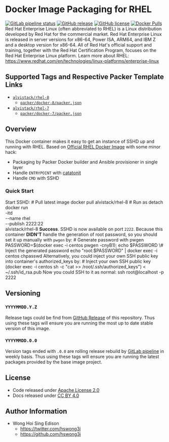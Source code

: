 # Docker Image Packaging for RHEL

[![GitLab pipeline status](https://img.shields.io/gitlab/pipeline/alvistack/docker-rhel/master)](https://gitlab.com/alvistack/docker-rhel/-/pipelines)
[![GitHub release](https://img.shields.io/github/release/alvistack/docker-rhel.svg)](https://github.com/alvistack/docker-rhel/releases)
[![GitHub license](https://img.shields.io/github/license/alvistack/docker-rhel.svg)](https://github.com/alvistack/docker-rhel/blob/master/LICENSE)
[![Docker Pulls](https://img.shields.io/docker/pulls/alvistack/rhel-8.svg)](https://hub.docker.com/r/alvistack/rhel-8)
Red Hat Enterprise Linux (often abbreviated to RHEL) is a Linux distribution developed by Red Hat for the commercial market. Red Hat Enterprise Linux is released in server versions for x86-64, Power ISA, ARM64, and IBM Z and a desktop version for x86-64. All of Red Hat's official support and training, together with the Red Hat Certification Program, focuses on the Red Hat Enterprise Linux platform.
Learn more about RHEL: <https://www.redhat.com/en/technologies/linux-platforms/enterprise-linux>

## Supported Tags and Respective Packer Template Links

  - [`alvistack/rhel-8`](https://hub.docker.com/r/alvistack/rhel-8)
      - [`packer/docker-8/packer.json`](https://github.com/alvistack/docker-rhel/blob/master/packer/docker-8/packer.json)
  - [`alvistack/rhel-7`](https://hub.docker.com/r/alvistack/rhel-7)
      - [`packer/docker-7/packer.json`](https://github.com/alvistack/docker-rhel/blob/master/packer/docker-7/packer.json)

## Overview

This Docker container makes it easy to get an instance of SSHD up and running with RHEL.
Based on [Official RHEL Docker Image](https://access.redhat.com/articles/4238681) with some minor hack:

  - Packaging by Packer Docker builder and Ansible provisioner in single layer
  - Handle `ENTRYPOINT` with [catatonit](https://github.com/openSUSE/catatonit)
  - Handle `CMD` with SSHD

### Quick Start

Start SSHD:
\# Pull latest image
docker pull alvistack/rhel-8
\# Run as detach
docker run   
\-itd   
\--name rhel   
\--publish 2222:22   
alvistack/rhel-8
**Success**. SSHD is now available on port `2222`.
Because this container **DIDN'T** handle the generation of root password, so you should set it up manually with `pwgen` by:
\# Generate password with pwgen
PASSWORD=$(docker exec -i centos pwgen -cnyB1); echo $PASSWORD
\# Inject the generated password
echo "root:$PASSWORD" | docker exec -i centos chpasswd
Alternatively, you could inject your own SSH public key into container's authorized\_keys by:
\# Inject your own SSH public key
(docker exec -i centos sh -c "cat \>\> /root/.ssh/authorized\_keys") \< \~/.ssh/id\_rsa.pub
Now you could SSH to it as normal:
ssh root@localhost -p 2222

## Versioning

### `YYYYMMDD.Y.Z`

Release tags could be find from [GitHub Release](https://github.com/alvistack/docker-rhel/releases) of this repository. Thus using these tags will ensure you are running the most up to date stable version of this image.

### `YYYYMMDD.0.0`

Version tags ended with `.0.0` are rolling release rebuild by [GitLab pipeline](https://gitlab.com/alvistack/docker-rhel/-/pipelines) in weekly basis. Thus using these tags will ensure you are running the latest packages provided by the base image project.

## License

  - Code released under [Apache License 2.0](LICENSE)
  - Docs released under [CC BY 4.0](http://creativecommons.org/licenses/by/4.0/)

## Author Information

  - Wong Hoi Sing Edison
      - <https://twitter.com/hswong3i>
      - <https://github.com/hswong3i>
